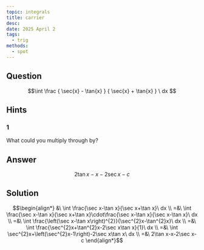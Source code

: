 ```yaml
---
topic: integrals
title: carrier
desc: 
date: 2025 April 2
tags:
  - trig
methods:
  - spot
---
```



## Question
```math
\int
  \frac
    { \sec{x} - \tan{x} }
    { \sec{x} + \tan{x} }
\ dx 
```


## Hints

### 1
What could you multiply through by?


## Answer
```math
2\tan x-x-2\sec x-c
```


## Solution

```math
\begin{align*}
  &\ \int \frac{\sec x-\tan x}{\sec x+\tan x}\ dx
  \\ =&\ \int \frac{\sec x-\tan x}{\sec x+\tan x}\cdot\frac{\sec x-\tan x}{\sec x-\tan x}\ dx
  \\ =&\ \int \frac{\left(\sec x-\tan x\right)^{2}}{\sec^{2}x-\tan^{2}x}\ dx
  \\ =&\ \int \frac{\sec^{2}x+\tan^{2}x-2\sec x\tan x}{1}\ dx
  \\ =&\ \int \sec^{2}x+\left(\sec^{2}x-1\right)-2\sec x\tan x\ dx
  \\ =&\ 2\tan x-x-2\sec x-c
\end{align*}
```
